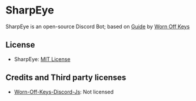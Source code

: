 # SharpEye
SharpEye is an open-source Discord Bot; based on [Guide](https://github.com/AlexzanderFlores/Worn-Off-Keys-Discord-Js) by [Worn Off Keys](https://www.youtube.com/channel/UChPrh75CmPP9Ig6jISPnfNA)

## License
- SharpEye: [MIT License](https://github.com/Syjalo/SharpEye/blob/main/LICENSE)

## Credits and Third party licenses
- [Worn-Off-Keys-Discord-Js](https://github.com/AlexzanderFlores/Worn-Off-Keys-Discord-Js): Not licensed